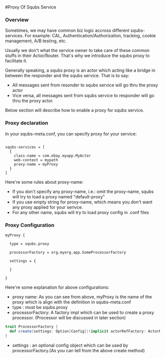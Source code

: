 #Proxy Of Squbs Service

### Overview
Sometimes, we may have common biz logic accross different squbs-services.
For example: CAL, Authentication/Authorization, tracking, cookie management, A/B testing, etc.

Usually we don't what the service owner to take care of these common stuffs in their Actor/Router.
That's why we introduce the squbs proxy to facilitate it.

Generally speaking, a squbs proxy is an actor which acting like a bridge in between the responder and the squbs service.
That is to say:
* All messages sent from resonder to squbs service will go thru the proxy actor
* Vice versa, all messages sent from squbs service to responder will go thru the proxy actor.


Below section will describe how to enable a proxy for squbs service.

### Proxy declaration

In your squbs-meta.conf, you can specify proxy for your service:

```

squbs-services = [
  {
    class-name = com.ebay.myapp.MyActor
    web-context = mypath
    proxy-name = myProxy
  }
]

```

Here're some rules about proxy-name:
* If you don't specify any proxy-name, i.e.: omit the proxy-name, squbs will try to load a proxy named "default-proxy"
* If you use empty string for proxy-name, which means you don't want any proxy applied for your serivce.
* For any other name, squbs will try to load proxy config in .conf files


### Proxy Configuration

```
myProxy {

  type = squbs.proxy

  processorFactory = org.myorg.app.SomeProcessorFactory

  settings = {
    
  }

}

```

Here're some explanation for above configurations:

* proxy name:  As you can see from above, myProxy is the name of the proxy which is align with the definition in squbs-meta.conf
* type :  must be squbs.proxy
* processorFactory: A factory impl which can be used to create a proxy processor. (Processor will be discussed in later section)
```scala
trait ProcessorFactory {
  def create(settings: Option[Config])(implicit actorRefFactory: ActorRefFactory): Option[Processor]
}
```
* settings : an optional config object which can be used by processorFactory.(As you can tell from the above create method)

